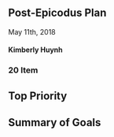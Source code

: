 ## Post-Epicodus Plan
May 11th, 2018

#### Kimberly Huynh

### 20 Item


## Top Priority

## Summary of Goals
